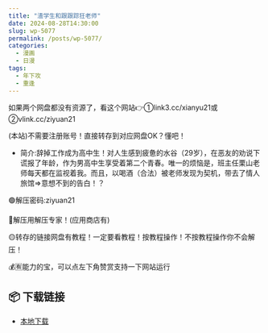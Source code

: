 ```yaml
---
title: "渣学生和跟跟踪狂老师"
date: 2024-08-28T14:30:00
slug: wp-5077
permalink: /posts/wp-5077/
categories:
  - 漫画
  - 日漫
tags:
  - 年下攻
  - 重逢
---
```


如果两个网盘都没有资源了，看这个网站👉①link3.cc/xianyu21或②vlink.cc/ziyuan21

(本站)不需要注册账号！直接转存到对应网盘OK？懂吧！

*   简介:辞掉工作成为高中生！对人生感到疲惫的水谷（29岁），在恶友的劝说下谎报了年龄，作为男高中生享受着第二个青春。唯一的烦恼是，班主任栗山老师每天都在监视着我。而且，以喝酒（合法）被老师发现为契机，带去了情人旅馆⇒意想不到的告白！？

🟢解压密码:ziyuan21

🔵解压用解压专家！(应用商店有)

🟡转存的链接网盘有教程！一定要看教程！按教程操作！不按教程操作你不会解压！

💰🈶能力的宝，可以点左下角赞赏支持一下网站运行

## 📦 下载链接
- [本地下载](https://blziyuan21.com/pay-download/5077?key=b1832e02e1&down_id=0)

